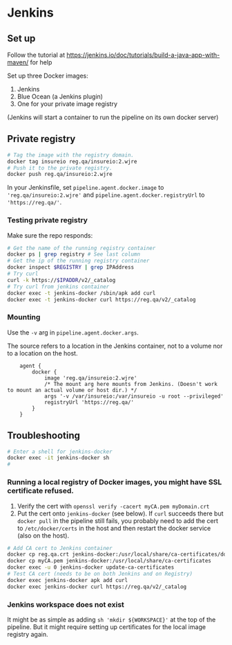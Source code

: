 # Jenkins

## Set up

Follow the tutorial at https://jenkins.io/doc/tutorials/build-a-java-app-with-maven/ for help

Set up three Docker images:

1. Jenkins
2. Blue Ocean (a Jenkins plugin)
3. One for your private image registry

(Jenkins will start a container to run the pipeline on its own docker server)

## Private registry

```bash
# Tag the image with the registry domain.
docker tag insureio reg.qa/insureio:2.wjre
# Push it to the private registry.
docker push reg.qa/insureio:2.wjre
```

In your Jenkinsfile, set `pipeline.agent.docker.image` to `'reg.qa/insureio:2.wjre'` and `pipeline.agent.docker.registryUrl` to `'https://reg.qa/'`.

### Testing private registry

Make sure the repo responds:

```bash
# Get the name of the running registry container
docker ps | grep registry # See last column
# Get the ip of the running registry container
docker inspect $REGISTRY | grep IPAddress
# Try curl
curl -k https://$IPADDR/v2/_catalog
# Try curl from jenkins container
docker exec -t jenkins-docker /sbin/apk add curl
docker exec -t jenkins-docker curl https://reg.qa/v2/_catalog
```

### Mounting

Use the `-v` arg in `pipeline.agent.docker.args`.

The source refers to a location in the Jenkins container, not to a volume nor to a location on the host.

```
    agent {
        docker {
            image 'reg.qa/insureio:2.wjre'
            /* The mount arg here mounts from Jenkins. (Doesn't work to mount an actual volume or host dir.) */
            args '-v /var/insureio:/var/insureio -u root --privileged'
            registryUrl 'https://reg.qa/'
        }
    }
```
		
## Troubleshooting

```bash
# Enter a shell for jenkins-docker
docker exec -it jenkins-docker sh
# 
```

### Running a local registry of Docker images, you might have SSL certificate refused.

1. Verify the cert with `openssl verify -cacert myCA.pem myDomain.crt`
1. Put the cert onto `jenkins-docker` (see below). If `curl` succeeds there but `docker pull` in the pipeline still fails, you probably need to add the cert to `/etc/docker/certs` in the host and then restart the docker service (also on the host).

```bash
# Add CA cert to Jenkins container
docker cp reg.qa.crt jenkins-docker:/usr/local/share/ca-certificates/domain.crt
docker cp myCA.pem jenkins-docker:/usr/local/share/ca-certificates
docker exec -u 0 jenkins-docker update-ca-certificates
# Test CA cert (needs to be on both Jenkins and on Registry)
docker exec jenkins-docker apk add curl
docker exec jenkins-docker curl https://reg.qa/v2/_catalog
```

### Jenkins workspace does not exist

It might be as simple as adding `sh 'mkdir ${WORKSPACE}'` at the top of the pipeline. But it might require setting up certificates for the local image registry again.
